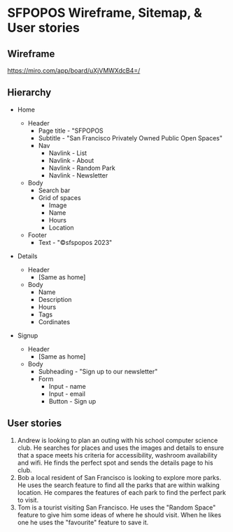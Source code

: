 # SFPOPOS Wireframe, Sitemap, & User stories

## Wireframe

https://miro.com/app/board/uXjVMWXdcB4=/

## Hierarchy

- Home

  - Header
    - Page title - "SFPOPOS
    - Subtitle - "San Francisco Privately Owned Public Open Spaces"
    - Nav
      - Navlink - List
      - Navlink - About
      - Navlink - Random Park
      - Navlink - Newsletter
  - Body
    - Search bar
    - Grid of spaces
      - Image
      - Name
      - Hours
      - Location
  - Footer
    - Text - "&copy;sfspopos 2023"

- Details

  - Header
    - [Same as home]
  - Body
    - Name
    - Description
    - Hours
    - Tags
    - Cordinates

- Signup
  - Header
    - [Same as home]
  - Body
    - Subheading - "Sign up to our newsletter"
    - Form
      - Input - name
      - Input - email
      - Button - Sign up

## User stories

1. Andrew is looking to plan an outing with his school computer science club. He searches for places and uses the images and details to ensure that a space meets his criteria for accessibility, washroom availability and wifi. He finds the perfect spot and sends the details page to his club.
2. Bob a local resident of San Francisco is looking to explore more parks. He uses the search feature to find all the parks that are within walking location. He compares the features of each park to find the perfect park to visit.
3. Tom is a tourist visiting San Francisco. He uses the "Random Space" feature to give him some ideas of where he should visit. When he likes one he uses the "favourite" feature to save it.
